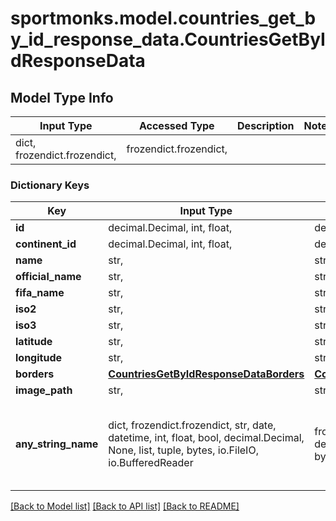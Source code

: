 # sportmonks.model.countries_get_by_id_response_data.CountriesGetByIdResponseData

## Model Type Info
Input Type | Accessed Type | Description | Notes
------------ | ------------- | ------------- | -------------
dict, frozendict.frozendict,  | frozendict.frozendict,  |  | 

### Dictionary Keys
Key | Input Type | Accessed Type | Description | Notes
------------ | ------------- | ------------- | ------------- | -------------
**id** | decimal.Decimal, int, float,  | decimal.Decimal,  |  | [optional] 
**continent_id** | decimal.Decimal, int, float,  | decimal.Decimal,  |  | [optional] 
**name** | str,  | str,  |  | [optional] 
**official_name** | str,  | str,  |  | [optional] 
**fifa_name** | str,  | str,  |  | [optional] 
**iso2** | str,  | str,  |  | [optional] 
**iso3** | str,  | str,  |  | [optional] 
**latitude** | str,  | str,  |  | [optional] 
**longitude** | str,  | str,  |  | [optional] 
**borders** | [**CountriesGetByIdResponseDataBorders**](CountriesGetByIdResponseDataBorders.md) | [**CountriesGetByIdResponseDataBorders**](CountriesGetByIdResponseDataBorders.md) |  | [optional] 
**image_path** | str,  | str,  |  | [optional] 
**any_string_name** | dict, frozendict.frozendict, str, date, datetime, int, float, bool, decimal.Decimal, None, list, tuple, bytes, io.FileIO, io.BufferedReader | frozendict.frozendict, str, BoolClass, decimal.Decimal, NoneClass, tuple, bytes, FileIO | any string name can be used but the value must be the correct type | [optional]

[[Back to Model list]](../../README.md#documentation-for-models) [[Back to API list]](../../README.md#documentation-for-api-endpoints) [[Back to README]](../../README.md)

